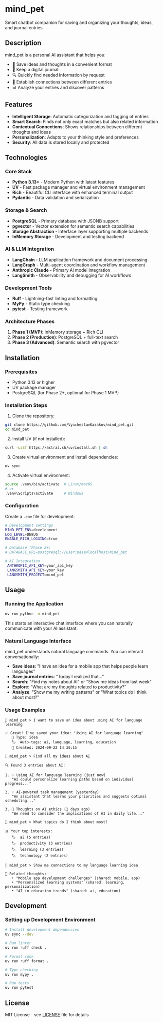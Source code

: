 # mind_pet

Smart chatbot companion for saving and organizing your thoughts, ideas, and journal entries.

## Description

mind_pet is a personal AI assistant that helps you:
- 💭 Save ideas and thoughts in a convenient format
- 📝 Keep a digital journal
- 🔍 Quickly find needed information by request
- 🔗 Establish connections between different entries
- 📊 Analyze your entries and discover patterns

## Features

- **Intelligent Storage**: Automatic categorization and tagging of entries
- **Smart Search**: Finds not only exact matches but also related information
- **Contextual Connections**: Shows relationships between different thoughts and ideas
- **Personalization**: Adapts to your thinking style and preferences
- **Security**: All data is stored locally and protected

## Technologies

### Core Stack
- **Python 3.13+** - Modern Python with latest features
- **UV** - Fast package manager and virtual environment management
- **Rich** - Beautiful CLI interface with enhanced terminal output
- **Pydantic** - Data validation and serialization

### Storage & Search
- **PostgreSQL** - Primary database with JSONB support
- **pgvector** - Vector extension for semantic search capabilities
- **Storage Abstraction** - Interface layer supporting multiple backends
- **InMemory Storage** - Development and testing backend

### AI & LLM Integration
- **LangChain** - LLM application framework and document processing
- **LangGraph** - Multi-agent coordination and workflow management
- **Anthropic Claude** - Primary AI model integration
- **LangSmith** - Observability and debugging for AI workflows

### Development Tools
- **Ruff** - Lightning-fast linting and formatting
- **MyPy** - Static type checking
- **pytest** - Testing framework

### Architecture Phases
1. **Phase 1 (MVP)**: InMemory storage + Rich CLI
2. **Phase 2 (Production)**: PostgreSQL + full-text search
3. **Phase 3 (Advanced)**: Semantic search with pgvector

## Installation

### Prerequisites

- Python 3.13 or higher
- UV package manager
- PostgreSQL (for Phase 2+, optional for Phase 1 MVP)

### Installation Steps

1. Clone the repository:
```bash
git clone https://github.com/VyacheslavKazakov/mind_pet.git
cd mind_pet
```

2. Install UV (if not installed):
```bash
curl -LsSf https://astral.sh/uv/install.sh | sh
```

3. Create virtual environment and install dependencies:
```bash
uv sync
```

4. Activate virtual environment:
```bash
source .venv/bin/activate  # Linux/macOS
# or
.venv\Scripts\activate     # Windows
```

### Configuration

Create a `.env` file for development:
```bash
# Development settings
MIND_PET_ENV=development
LOG_LEVEL=DEBUG
ENABLE_RICH_LOGGING=true

# Database (Phase 2+)
# DATABASE_URL=postgresql://user:pass@localhost/mind_pet

# AI Integration
 ANTHROPIC_API_KEY=your_api_key
 LANGSMITH_API_KEY=your_key
 LANGSMITH_PROJECT=mind_pet
```

## Usage

### Running the Application

```bash
uv run python -m mind_pet
```

This starts an interactive chat interface where you can naturally communicate with your AI assistant.

### Natural Language Interface

mind_pet understands natural language commands. You can interact conversationally:

- **Save ideas**: "I have an idea for a mobile app that helps people learn languages"
- **Save journal entries**: "Today I realized that..."
- **Search**: "Find my notes about AI" or "Show me ideas from last week"
- **Explore**: "What are my thoughts related to productivity?"
- **Analyze**: "Show me my writing patterns" or "What topics do I think about most?"

### Usage Examples

```
🧠 mind_pet > I want to save an idea about using AI for language learning

✅ Great! I've saved your idea: "Using AI for language learning"
   📝 Type: idea
   🏷️  Auto-tags: ai, language, learning, education
   📅 Created: 2024-09-22 14:30:15

🧠 mind_pet > Find all my ideas about AI

🔍 Found 3 entries about AI:

1. 💡 Using AI for language learning (just now)
   "AI could personalize learning paths based on individual progress..."

2. 💡 AI-powered task management (yesterday)
   "An assistant that learns your priorities and suggests optimal scheduling..."

3. 📝 Thoughts on AI ethics (2 days ago)
   "We need to consider the implications of AI in daily life..."

🧠 mind_pet > What topics do I think about most?

📊 Your top interests:
   🏷️  ai (5 entries)
   🏷️  productivity (3 entries)
   🏷️  learning (3 entries)
   🏷️  technology (2 entries)

🧠 mind_pet > Show me connections to my language learning idea

🔗 Related thoughts:
   • "Mobile app development challenges" (shared: mobile, app)
   • "Personalized learning systems" (shared: learning, personalization)
   • "AI in education trends" (shared: ai, education)
```


## Development

### Setting up Development Environment

```bash
# Install development dependencies
uv sync --dev

# Run linter
uv run ruff check .

# Format code
uv run ruff format .

# Type checking
uv run mypy .

# Run tests
uv run pytest
```

## License

MIT License - see [LICENSE](LICENSE) file for details
